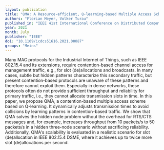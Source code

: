 ```yaml
---
layout: publication
title: "QMA: A Resource-efficient, Q-learning-based Multiple Access Scheme for the IIoT"
authors: "Florian Meyer, Volker Turau"
published_in: "IEEE 41st International Conference on Distributed Computing Systems (ICDCS)"
year: 2021
month: July
publisher: "IEEE"
doi: "10.1109/icdcs51616.2021.00087"
groups: "Meins"
---
```


Many MAC protocols for the Industrial Internet of Things, such as IEEE 802.15.4 and its extensions, require contention-based channel access for management traffic, e.g., for slot (de)allocations and broadcasts. In many cases, subtle but hidden patterns characterize this secondary traffic, but present contention-based protocols are unaware of these patterns and therefore cannot exploit them. Especially in dense networks, these protocols often do not provide sufficient throughput and reliability for primary traffic, i.e., they cannot allocate transmission slots in time. In this paper, we propose QMA, a contention-based multiple access scheme based on Q-learning. It dynamically adjusts transmission times to avoid collisions by learning patterns in contention-based traffic. We show that QMA solves the hidden node problem without the overhead for RTS/CTS messages and, for example, increases throughput from 10 packets/s to 50 packets/s in a hidden three-node scenario without sacrificing reliability. Additionally, QMA's scalability is evaluated in a realistic scenario for slot (de)allocation in IEEE 802.15.4 DSME, where it achieves up to twice more slot (de)allocations per second.

